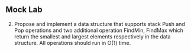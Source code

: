 ## Mock Lab

2. Propose and implement a data structure that supports stack Push and Pop
operations and two additional operation FindMin, FindMax which return
the smallest and largest elements respectively in the data structure.
All operations should run in O(1) time.